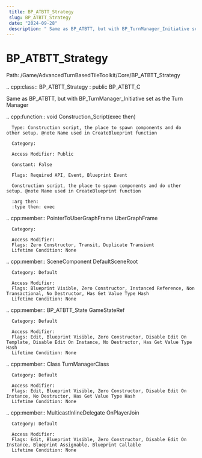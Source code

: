 ```yaml
---
 title: BP_ATBTT_Strategy
 slug: BP_ATBTT_Strategy
 date: "2024-09-28"
 description: " Same as BP_ATBTT, but with BP_TurnManager_Initiative set as the Turn Manager"
---
```


BP_ATBTT_Strategy
==================

Path: /Game/AdvancedTurnBasedTileToolkit/Core/BP_ATBTT_Strategy

.. cpp:class:: BP_ATBTT_Strategy : public BP_ATBTT_C

   Same as BP_ATBTT, but with BP_TurnManager_Initiative set as the Turn Manager

   .. cpp:function:: void Construction_Script(exec then)

      Type: Construction script, the place to spawn components and do other setup. @note Name used in CreateBlueprint function

      Category: 

      Access Modifier: Public

      Constant: False

      Flags: Required API, Event, Blueprint Event

      Construction script, the place to spawn components and do other setup. @note Name used in CreateBlueprint function

      :arg then: 
      :type then: exec

   .. cpp:member:: PointerToUberGraphFrame UberGraphFrame

      Category: 

      Access Modifier: 
      Flags: Zero Constructor, Transit, Duplicate Transient
      Lifetime Condition: None

      

   .. cpp:member:: SceneComponent DefaultSceneRoot

      Category: Default

      Access Modifier: 
      Flags: Blueprint Visible, Zero Constructor, Instanced Reference, Non Transactional, No Destructor, Has Get Value Type Hash
      Lifetime Condition: None

      

   .. cpp:member:: BP_ATBTT_State GameStateRef

      Category: Default

      Access Modifier: 
      Flags: Edit, Blueprint Visible, Zero Constructor, Disable Edit On Template, Disable Edit On Instance, No Destructor, Has Get Value Type Hash
      Lifetime Condition: None

      

   .. cpp:member:: Class TurnManagerClass

      Category: Default

      Access Modifier: 
      Flags: Edit, Blueprint Visible, Zero Constructor, Disable Edit On Instance, No Destructor, Has Get Value Type Hash
      Lifetime Condition: None

      

   .. cpp:member:: MulticastInlineDelegate OnPlayerJoin

      Category: Default

      Access Modifier: 
      Flags: Edit, Blueprint Visible, Zero Constructor, Disable Edit On Instance, Blueprint Assignable, Blueprint Callable
      Lifetime Condition: None

      

